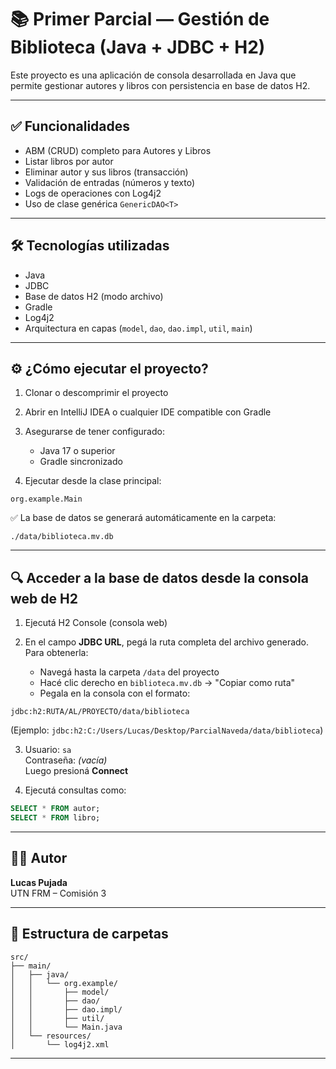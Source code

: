 # 📚 Primer Parcial — Gestión de Biblioteca (Java + JDBC + H2)

Este proyecto es una aplicación de consola desarrollada en Java que permite gestionar autores y libros con persistencia en base de datos H2.

---

## ✅ Funcionalidades

- ABM (CRUD) completo para Autores y Libros
- Listar libros por autor
- Eliminar autor y sus libros (transacción)
- Validación de entradas (números y texto)
- Logs de operaciones con Log4j2
- Uso de clase genérica `GenericDAO<T>`

---

## 🛠️ Tecnologías utilizadas

- Java
- JDBC
- Base de datos H2 (modo archivo)
- Gradle
- Log4j2
- Arquitectura en capas (`model`, `dao`, `dao.impl`, `util`, `main`)

---

## ⚙️ ¿Cómo ejecutar el proyecto?

1. Clonar o descomprimir el proyecto
2. Abrir en IntelliJ IDEA o cualquier IDE compatible con Gradle
3. Asegurarse de tener configurado:
   - Java 17 o superior
   - Gradle sincronizado

4. Ejecutar desde la clase principal:

```
org.example.Main
```

✅ La base de datos se generará automáticamente en la carpeta:
```
./data/biblioteca.mv.db
```

---

## 🔍 Acceder a la base de datos desde la consola web de H2

1. Ejecutá H2 Console (consola web)
   
2. En el campo **JDBC URL**, pegá la ruta completa del archivo generado.  
   Para obtenerla:
   - Navegá hasta la carpeta `/data` del proyecto
   - Hacé clic derecho en `biblioteca.mv.db` → "Copiar como ruta"
   - Pegala en la consola con el formato:

```
jdbc:h2:RUTA/AL/PROYECTO/data/biblioteca
```

(Ejemplo: `jdbc:h2:C:/Users/Lucas/Desktop/ParcialNaveda/data/biblioteca`)

3. Usuario: `sa`  
   Contraseña: *(vacía)*  
   Luego presioná **Connect**

4. Ejecutá consultas como:

```sql
SELECT * FROM autor;
SELECT * FROM libro;
```

---

## 👨‍💻 Autor

**Lucas Pujada**  
UTN FRM – Comisión 3

---

## 📂 Estructura de carpetas

```
src/
├── main/
│   ├── java/
│   │   └── org.example/
│   │       ├── model/
│   │       ├── dao/
│   │       ├── dao.impl/
│   │       ├── util/
│   │       └── Main.java
│   └── resources/
│       └── log4j2.xml
```

---

